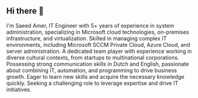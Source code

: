 ## Hi there 👋

<!--
**saeedamer08/saeedamer08** is a ✨ _special_ ✨ repository because its `README.md` (this file) appears on your GitHub profile.

Here are some ideas to get you started:

- 🔭 I’m currently working on ...
- 🌱 I’m currently learning ...
- 👯 I’m looking to collaborate on ...
- 🤔 I’m looking for help with ...
- 💬 Ask me about ...
- 📫 How to reach me: ...
- 😄 Pronouns: ...
- ⚡ Fun fact: ...
-->
I'm Saeed Amer, IT Engineer with 5+ years of experience in system administration, specializing in Microsoft cloud technologies, on-premises infrastructure, and virtualization. Skilled in managing complex IT environments, including Microsoft SCCM Private Cloud, Azure Cloud, and server administration. A dedicated team player with experience working in diverse cultural contexts, from startups to multinational corporations. Possessing strong communication skills in Dutch and English, passionate about combining IT, automation, and programming to drive business growth. Eager to learn new skills and acquire the necessary knowledge quickly. Seeking a challenging role to leverage expertise and drive IT initiatives.
